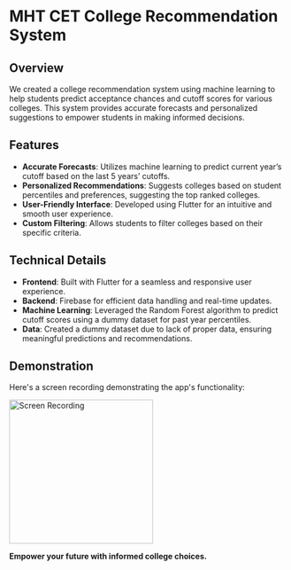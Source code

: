 # MHT CET College Recommendation System

## Overview

We created a college recommendation system using machine learning to help students predict acceptance chances and cutoff scores for various colleges. This system provides accurate forecasts and personalized suggestions to empower students in making informed decisions.

## Features

- **Accurate Forecasts**: Utilizes machine learning to predict current year’s cutoff based on the last 5 years’ cutoffs.
- **Personalized Recommendations**: Suggests colleges based on student percentiles and preferences, suggesting the top ranked colleges.
- **User-Friendly Interface**: Developed using Flutter for an intuitive and smooth user experience.
- **Custom Filtering**: Allows students to filter colleges based on their specific criteria.

## Technical Details

- **Frontend**: Built with Flutter for a seamless and responsive user experience.
- **Backend**: Firebase for efficient data handling and real-time updates.
- **Machine Learning**: Leveraged the Random Forest algorithm to predict cutoff scores using a dummy dataset for past year percentiles.
- **Data**: Created a dummy dataset due to lack of proper data, ensuring meaningful predictions and recommendations.

## Demonstration

Here's a screen recording demonstrating the app's functionality:

<img src="https://github.com/mridularaul/Find-My-College/assets/150273334/af128149-1440-449e-a6cd-d3b9e3539d16" alt="Screen Recording" width="260"/>

**Empower your future with informed college choices.**

